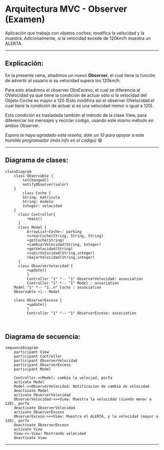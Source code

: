 # Arquitectura MVC - Observer (Examen)

Aplicación que trabaja con objetos coches, modifica la velocidad y la muestra.
Adicionalmente, si la velocidad excede de 120km/h muestra un ALERTA.

---
## Explicación:

En la presente rama, añadimos un nuevo **Observer**, el cual tiene la función de advertir al usuario si su velocidad supera los 120km/h.

Para esto añadimos el observer ObsExceso, el cual se diferencia al OVelocidad ya que tiene la condición de actuar sólo si la velocidad del Objeto Coche es mayor a 120 (Esto modifica así el observer OVelocidad el cual tiene la condición de actuar si es una velocidad menor o igual a 120).

Esta condición es trasladada también al método de la clase View, para diferenciar los mensajes y reciclar codigo, usando este mismo método en ambos Observer.

*Espero te haya agradado esta reseña, dale un 10 para apoyar a este humilde programador (más info en el código)* :smile:

---
## Diagrama de clases:

```mermaid
classDiagram
    class Observable {
        setChanged()
        notifyObserver(valor)
    }
        class Coche {
        String: matricula
        String: modelo
        Integer: velocidad
    }
      class Controller{
          +main()
      }
      class Model {
          ArrayList~Coche~: parking
          +crearCoche(String, String, String)
          +getCoche(String)
          +cambiarVelocidad(String, Integer)
          +getVelocidad(String)
          +subirVelocidad(String,integer)
          +bajarVelocidad(String,integer)
      }
      class ObserverVelocidad {
          +update()
          }
          Controller "1" *-- "1" ObserverVelocidad: association
          Controller "1" *-- "1" Model : association
    Model "1" *-- "1..n" Coche : association
    Observable <|-- Model
    
    class ObserverExceso {
          +update()
          }
          Controller "1" *-- "1" ObserverExceso: association
    
      
```

## Diagrama de secuencia:

```mermaid
sequenceDiagram
    participant View
    participant Controller
    participant ObserverVelocidad
    participant ObserverExceso
    participant Model
    
    Controller->>Model: cambia la velociad, porfa
    activate Model
    Model->>ObserverVelocidad: Notificacion de cambio de velocidad
    deactivate Model
    activate ObserverVelocidad
    ObserverVelocidad->>+View: Muestra la velocidad (siendo menor a 120), porfa
    deactivate ObserverVelocidad
    activate ObserverExceso
    ObserverExceso->>+View: Muestra el ALERTA, y la velocidad (mayor a 120), porfa
    deactivate ObserverExceso
    activate View
    View->>-View: Mostrando velocidad
    deactivate View
```
---
